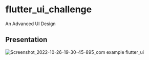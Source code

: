 # flutter_ui_challenge

An Advanced UI Design

## Presentation

![Screenshot_2022-10-26-19-30-45-895_com example flutter_ui](https://user-images.githubusercontent.com/89297042/198082801-13504d08-e914-4b1c-8f27-82948809d913.jpg)
